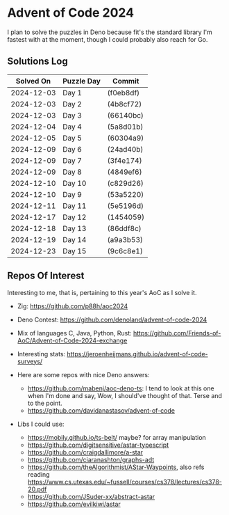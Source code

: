 # Advent of Code 2024

I plan to solve the puzzles in Deno because fit's the standard library I'm fastest with at the moment, though I could probably also reach for Go.

## Solutions Log

| Solved On  | Puzzle Day |  Commit   |
| ---------- | ---------- | --------- |
| 2024-12-03 | Day 1      | (f0eb8df) |
| 2024-12-03 | Day 2      | (4b8cf72) |
| 2024-12-03 | Day 3      | (66140bc) |
| 2024-12-04 | Day 4      | (5a8d01b) |
| 2024-12-05 | Day 5      | (60304a9) |
| 2024-12-09 | Day 6      | (24ad40b) |
| 2024-12-09 | Day 7      | (3f4e174) |
| 2024-12-09 | Day 8      | (4849ef6) |
| 2024-12-10 | Day 10     | (c829d26) |
| 2024-12-10 | Day 9      | (53a5220) |
| 2024-12-11 | Day 11     | (5e5196d) |
| 2024-12-17 | Day 12     | (1454059) |
| 2024-12-18 | Day 13     | (86ddf8c) |
| 2024-12-19 | Day 14     | (a9a3b53) |
| 2024-12-23 | Day 15     | (9c6c8e1) |

## Repos Of Interest

Interesting to me, that is, pertaining to this year's AoC as I solve it.

- Zig: https://github.com/p88h/aoc2024
- Deno Contest: https://github.com/denoland/advent-of-code-2024
- Mix of languages C, Java, Python, Rust: https://github.com/Friends-of-AoC/Advent-of-Code-2024-exchange
- Interesting stats: https://jeroenheijmans.github.io/advent-of-code-surveys/
- Here are some repos with nice Deno answers:
  - https://github.com/mabenj/aoc-deno-ts: I tend to look at this one when I'm done and say, Wow, I should've thought of that. Terse and to the point.
  - https://github.com/davidanastasov/advent-of-code

- Libs I could use:
  - https://mobily.github.io/ts-belt/ maybe? for array manipulation
  - https://github.com/digitsensitive/astar-typescript
  - https://github.com/craigdallimore/a-star
  - https://github.com/ciaranashton/graphs-adt
  - https://github.com/theAlgorithmist/AStar-Waypoints, also refs reading https://www.cs.utexas.edu/~fussell/courses/cs378/lectures/cs378-20.pdf
  - https://github.com/JSuder-xx/abstract-astar
  - https://github.com/evilkiwi/astar
